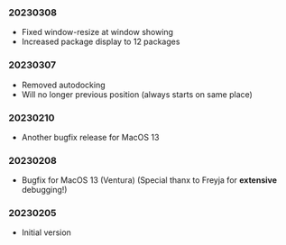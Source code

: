 ### 20230308

  * Fixed window-resize at window showing
  * Increased package display to 12 packages

### 20230307

  * Removed autodocking
  * Will no longer previous position (always starts on same place)

### 20230210

  * Another bugfix release for MacOS 13

### 20230208

  * Bugfix for MacOS 13 (Ventura) (Special thanx to Freyja for **extensive** debugging!)

### 20230205

  * Initial version
